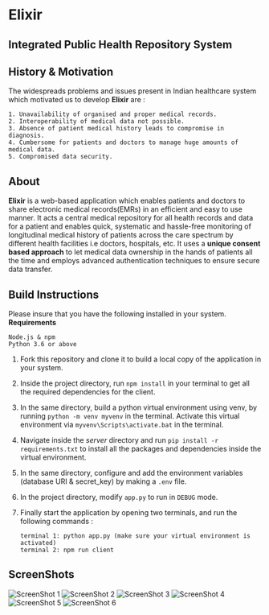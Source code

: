 # Elixir
## Integrated Public Health Repository System 

## History & Motivation
The widespreads problems and issues present in Indian healthcare system which motivated us to develop **Elixir** are :    

    1. Unavailability of organised and proper medical records.    
    2. Interoperability of medical data not possible.
    3. Absence of patient medical history leads to compromise in diagnosis.
    4. Cumbersome for patients and doctors to manage huge amounts of medical data.
    5. Compromised data security.

## About
**Elixir** is a web-based application which enables patients and doctors to share electronic medical records(EMRs) in an efficient and easy to use manner. It acts a central medical repository for all health records and data for a patient and enables quick, systematic and hassle-free monitoring of longitudinal medical history of patients across the care spectrum by different health facilities i.e doctors, hospitals, etc. It uses a **unique consent based approach** to let medical data ownership in the hands of patients all the time and employs advanced authentication techniques to ensure secure data transfer.

## Build Instructions
Please insure that you have the following installed in your system.   
**Requirements**

    Node.js & npm
    Python 3.6 or above
 
 1. Fork this repository and clone it to build a local copy of the application in your system.  
 2. Inside the project directory, run `npm install` in your terminal to get all the required dependencies for the client.
 3. In the same directory, build a python virtual environment using venv, by running `python -m venv myvenv` in the terminal. Activate this virtual environment via `myvenv\Scripts\activate.bat` in the terminal.
 4. Navigate inside the *server* directory and run `pip install -r requirements.txt` to install all the packages and dependencies inside the virtual environment.
 5. In the same directory, configure and add the environment variables (database URI & secret_key) by making a `.env` file.
 6. In the project directory, modify `app.py` to run in `DEBUG` mode.
 7. Finally start the application by opening two terminals, and run the following commands :  
 
        terminal 1: python app.py (make sure your virtual environment is activated) 
        terminal 2: npm run client


## ScreenShots
 
 
![ScreenShot 1](https://github.com/007vedant/project-elixir/blob/main/imgs/elixir1.png)
![ScreenShot 2](https://github.com/007vedant/project-elixir/blob/main/imgs/elixir2.png)
![ScreenShot 3](https://github.com/007vedant/project-elixir/blob/main/imgs/Screenshot%20(14).png)
![ScreenShot 4](https://github.com/007vedant/project-elixir/blob/main/imgs/Screenshot%20(15).png)
![ScreenShot 5](https://github.com/purplepotion/Elixir/blob/main/imgs/elixir3.png)
![ScreenShot 6](https://github.com/purplepotion/Elixir/blob/main/imgs/elixir4.png)


